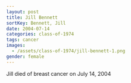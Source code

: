 ```yaml
---
layout: post
title: Jill Bennett
sortKey: Bennett, Jill
date: 2004-07-14
categories: class-of-1974
tags: cancer
images:
  - /assets/class-of-1974/jill-bennett-1.png
gender: female
---
```

Jill died of breast cancer on July 14, 2004
